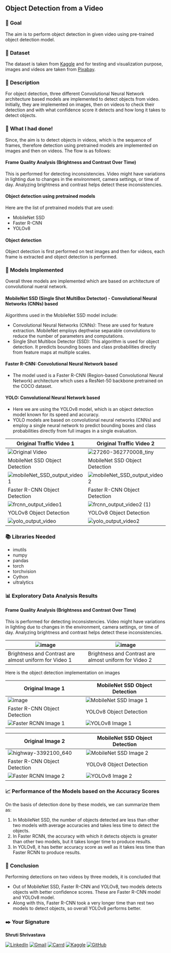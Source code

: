 ## **Object Detection from a Video**

### 🎯 **Goal**

The aim is to perform object detection in given video using pre-trained object detection model.

### 🧵 **Dataset**

The dataset is taken from [Kaggle](https://www.kaggle.com/datasets/shawon10/road-traffic-video-monitoring) and for testing and visualization purpose, images and videos are taken from [Pixabay](https://pixabay.com/).

### 🧾 **Description**

For object detection, three different Convolutional Neural Network architecture based models are implemented to detect objects from video. Initially, they are implemented on images, then on videos to check their detection and with what confidence score it detects and how long it takes to detect objects.

### 🧮 **What I had done!**

Since, the aim is to detect objects in videos, which is the sequence of frames, therefore detection using pretrained models are implemented on images and then on videos. The flow is as follows:

#### Frame Quality Analysis (Brightness and Contrast Over Time)
This is performed for detecting inconsistencies. Video might have variations in lighting due to changes in the environment, camera settings, or time of day. Analyzing brightness and contrast helps detect these inconsistencies.

#### Object detection using pretrained models

Here are the list of pretrained models that are used:

- MobileNet SSD
- Faster R-CNN
- YOLOv8

#### Object detection

Object detection is first performed on test images and then for videos, each frame is extracted and object detection is performed.

### 🚀 **Models Implemented**

Overall three models are implemented which are based on architecture of convolutional nueral network.

#### MobileNet SSD (Single Shot MultiBox Detector) - Convolutional Neural Networks (CNNs) based

Algorithms used in the MobileNet SSD model include:
- Convolutional Neural Networks (CNNs): These are used for feature extraction. MobileNet employs depthwise separable convolutions to reduce the number of parameters and computations.
- Single Shot Multibox Detector (SSD): This algorithm is used for object detection. It predicts bounding boxes and class probabilities directly from feature maps at multiple scales.

#### Faster R-CNN: Convolutional Neural Network based

- The model used is a Faster R-CNN (Region-based Convolutional Neural Network) architecture which uses a ResNet-50 backbone pretrained on the COCO dataset.

#### YOLO: Convolutional Neural Network based

- Here we are using the YOLOv8 model, which is an object detection model known for its speed and accuracy.
- YOLO models are based on convolutional neural networks (CNNs) and employ a single neural network to predict bounding boxes and class probabilities directly from full images in a single evaluation.

| Original Traffic Video 1  | Original Traffic Video 2 |
| ---- | ---- |
| ![Original Video](https://github.com/theiturhs/DL-Simplified/assets/96874023/761a40d4-e279-4bb1-841c-699fd3523f01) | ![27260-362770008_tiny](https://github.com/theiturhs/DL-Simplified/assets/96874023/7087b170-9807-4343-a734-78f895306813) |
| MobileNet SSD Object Detection | MobileNet SSD Object Detection |
| ![mobileNet_SSD_output_video1](https://github.com/theiturhs/DL-Simplified/assets/96874023/319f8fd2-b0f3-4901-a8f3-be79750efd1e) | ![mobileNet_SSD_output_video2](https://github.com/theiturhs/DL-Simplified/assets/96874023/214e5034-891d-4148-8ede-31f19c8256e6) |
| Faster R-CNN Object Detection | Faster R-CNN Object Detection |
| ![frcnn_output_video1](https://github.com/theiturhs/DL-Simplified/assets/96874023/ec9f8bb1-148b-4041-b231-11730b0183c4) | ![frcnn_output_video2 (1)](https://github.com/theiturhs/DL-Simplified/assets/96874023/2a1d17cf-4198-49b1-a365-5a43941de1ce) |
| YOLOv8 Object Detection | YOLOv8 Object Detection |
| ![yolo_output_video](https://github.com/theiturhs/DL-Simplified/assets/96874023/2cc67bd2-bd94-4b8d-95b3-23798c947036) | ![yolo_output_video2](https://github.com/theiturhs/DL-Simplified/assets/96874023/db726be4-2915-461e-b0ac-0b2f7bd3b054) |



### 📚 **Libraries Needed**

- imutils
- numpy
- pandas
- torch
- torchvision
- Cython
- ultralytics

### 📊 **Exploratory Data Analysis Results**

#### Frame Quality Analysis (Brightness and Contrast Over Time)
This is performed for detecting inconsistencies. Video might have variations in lighting due to changes in the environment, camera settings, or time of day. Analyzing brightness and contrast helps detect these inconsistencies.

| ![image](https://github.com/theiturhs/DL-Simplified/assets/96874023/bfba124a-a9b1-4830-a114-11fcad4aae72) | ![image](https://github.com/theiturhs/DL-Simplified/assets/96874023/0f3c81ba-ca66-41f8-8784-cc86d3e64e69) |
| ---- | ---- |
| Brightness and Contrast are almost uniform for Video 1 | Brightness and Contrast are almost uniform for Video 2 |

Here is the object detection implementation on images

| Original Image 1 | MobileNet SSD Object Detection |
| ---- | ---- |
| ![image](https://github.com/theiturhs/DL-Simplified/assets/96874023/5e57ac4d-6b72-4031-acda-cbf82ffea71d) | ![MobileNet SSD Image 1](https://github.com/theiturhs/DL-Simplified/assets/96874023/755617b8-cc06-4401-889b-f459b02ed03b) |
| Faster R-CNN Object Detection | YOLOv8 Object Detection |
| ![Faster RCNN Image 1](https://github.com/theiturhs/DL-Simplified/assets/96874023/cfe96c21-fbc9-4714-8786-fa0a92deec1c) | ![YOLOv8 Image 1](https://github.com/theiturhs/DL-Simplified/assets/96874023/69e480c3-584c-433e-ace5-eed25d1a6a36) |


| Original Image 2 | MobileNet SSD Object Detection |
| ---- | ---- |
| ![highway-3392100_640](https://github.com/theiturhs/DL-Simplified/assets/96874023/767d441c-6330-4e8b-b658-7c21b9c6decf) | ![MobileNet SSD Image 2](https://github.com/theiturhs/DL-Simplified/assets/96874023/5fed5956-fb24-484a-9006-383ecd6f86bb) |
| Faster R-CNN Object Detection | YOLOv8 Object Detection |
| ![Faster RCNN Image 2](https://github.com/theiturhs/DL-Simplified/assets/96874023/ecbb1cb9-becd-4349-ab92-5e8f0d5bcdc5) | ![YOLOv8 Image 2](https://github.com/theiturhs/DL-Simplified/assets/96874023/4540bd42-dcef-4328-add4-4f260a88dca1) |




### 📈 **Performance of the Models based on the Accuracy Scores**

On the basis of detection done by these models, we can summarize them as:

1. In MobileNet SSD, the number of objects detected are less than other two models with average accuracies and takes less time to detect the objects.
2. In Faster RCNN, the accuracy with which it detects objects is greater than other two models, but it takes longer time to produce results.
3. In YOLOv8, it has better accuracy score as well as it takes less time than Faster RCNN to produce results.


### 📢 **Conclusion**

Performing detections on two videos by three models, it is concluded that

- Out of MobileNet SSD, Faster R-CNN and YOLOv8, two models detects objects with better confidence scores. These are Faster R-CNN model and YOLOv8 model.
- Along with this, Faster R-CNN took a very longer time than rest two models to detect objects, so overall YOLOv8 performs better.

### ✒️ **Your Signature**
**Shruti Shrivastava**

[![LinkedIn](https://img.shields.io/badge/LinkedIn-0077B5?style=for-the-badge&logo=linkedin&logoColor=white)](https://www.linkedin.com/in/shrutikshrivastava/)
[![Gmail](https://img.shields.io/badge/Gmail-D14836?style=for-the-badge&logo=gmail&logoColor=white)](mailto:shrutishrivastava22ss@gmail.com)
[![Carrd](https://img.shields.io/badge/carrd-000000?style=for-the-badge&logo=carrd&logoColor=white)](https://theiturhs.carrd.co/)
[![Kaggle](https://img.shields.io/badge/kaggle-0077B5?style=for-the-badge&logo=kaggle&logoColor=white)](https://www.kaggle.com/theiturhs)
[![GitHub](https://img.shields.io/badge/github-000000?style=for-the-badge&logo=github&logoColor=white)](https://github.com/theiturhs)
